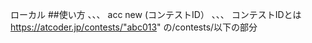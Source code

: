 ローカル
##使い方
、、、
acc new (コンテストID）
、、、
コンテストIDとは
https://atcoder.jp/contests/"abc013"
の/contests/以下の部分
